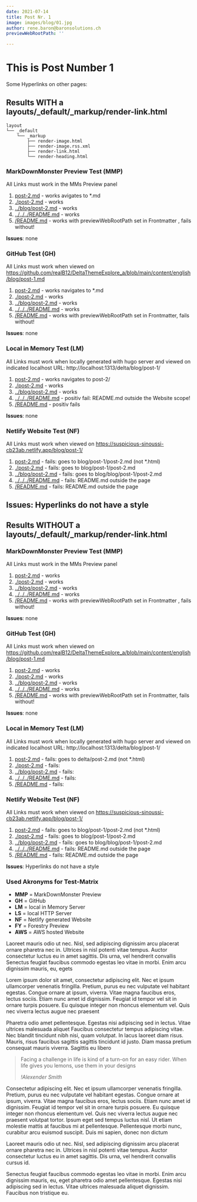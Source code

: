 ```yaml
---
date: 2021-07-14
title: Post Nr. 1
image: images/blog/01.jpg
author: rene.baron@baronsolutions.ch
previewWebRootPath: ''

---
```

# This is Post Number 1
Some Hyperlinks on other pages: 

## Results WITH a layouts/_default/_markup/render-link.html

```plaintext
layout
└── _default
    └── _markup
        ├── render-image.html
        ├── render-image.rss.xml
        ├── render-link.html  
        └── render-heading.html
```

### MarkDownMonster Preview Test (MMP)
All Links must work in the MMs Preview panel
1. [post-2.md](post-2.md)                   - works avigates to *.md
2. [./post-2.md](./post-2.md)               - works
3. [../blog/post-2.md](../blog/post-2.md)   - works
4. [../../../README.md](../../../README.md) - works
5. [/README.md](/README.md)                 - works with previewWebRootPath set in Frontmatter , fails without!

**Issues**: none

### GitHub Test (GH)
All Links must work when viewed on https://github.com/realB12/DeltaThemeExplore_a/blob/main/content/english/blog/post-1.md

1. [post-2.md](post-2.md)                   - works navigates to *.md
2. [./post-2.md](./post-2.md)               - works
3. [../blog/post-2.md](../blog/post-2.md)   - works
4. [../../../README.md](../../../README.md) - works
5. [/README.md](/README.md)                 - works with previewWebRootPath set in Frontmatter, fails without!

**Issues**: none

### Local in Memory Test (LM)
All Links must work when locally generated with hugo server and viewed on indicated localhost URL: http://localhost:1313/delta/blog/post-1/

1. [post-2.md](post-2.md)                   - works navigates to post-2/
2. [./post-2.md](./post-2.md)               - works 
3. [../blog/post-2.md](../blog/post-2.md)   - works 
4. [../../../README.md](../../../README.md) - positiv fail: README.md outside the Website scope! 
5. [/README.md](/README.md)                 - positiv fails  

**Issues**: none

### Netlify Website Test (NF)
All Links must work when viewed on https://suspicious-sinoussi-cb23ab.netlify.app/blog/post-1/

1. [post-2.md](post-2.md)                   - fails: goes to blog/post-1/post-2.md (not *.html)
2. [./post-2.md](./post-2.md)               - fails: goes to blog/post-1/post-2.md 
3. [../blog/post-2.md](../blog/post-2.md)   - fails: goes to blog/blog/post-1/post-2.md 
4. [../../../README.md](../../../README.md) - fails: README.md outside the page
5. [/README.md](/README.md)                 - fails: README.md outside the page

**Issues**: Hyperlinks do not have a style
---

## Results WITHOUT a layouts/_default/_markup/render-link.html

### MarkDownMonster Preview Test (MMP)
All Links must work in the MMs Preview panel
1. [post-2.md](post-2.md)                   - works
2. [./post-2.md](./post-2.md)               - works
3. [../blog/post-2.md](../blog/post-2.md)   - works
4. [../../../README.md](../../../README.md) - works
5. [/README.md](/README.md)                 - works with previewWebRootPath set in Frontmatter , fails without!

**Issues**: none

### GitHub Test (GH)
All Links must work when viewed on https://github.com/realB12/DeltaThemeExplore_a/blob/main/content/english/blog/post-1.md

1. [post-2.md](post-2.md)                   - works
2. [./post-2.md](./post-2.md)               - works
3. [../blog/post-2.md](../blog/post-2.md)   - works
4. [../../../README.md](../../../README.md) - works
5. [/README.md](/README.md)                 - works with previewWebRootPath set in Frontmatter, fails without!

**Issues**: none

### Local in Memory Test (LM)
All Links must work when locally generated with hugo server and viewed on indicated localhost URL: http://localhost:1313/delta/blog/post-1/

1. [post-2.md](post-2.md)                   - fails: goes to delta/post-2.md (not *.html)
2. [./post-2.md](./post-2.md)               - fails: 
3. [../blog/post-2.md](../blog/post-2.md)   - fails: 
4. [../../../README.md](../../../README.md) - fails: 
5. [/README.md](/README.md)                 - fails: 


### Netlify Website Test (NF)
All Links must work when viewed on https://suspicious-sinoussi-cb23ab.netlify.app/blog/post-1/

1. [post-2.md](post-2.md)                   - fails: goes to blog/post-1/post-2.md (not *.html)
2. [./post-2.md](./post-2.md)               - fails: goes to blog/post-1/post-2.md 
3. [../blog/post-2.md](../blog/post-2.md)   - fails: goes to blog/blog/post-1/post-2.md 
4. [../../../README.md](../../../README.md) - fails: README.md outside the page
5. [/README.md](/README.md)                 - fails: README.md outside the page

**Issues**: Hyperlinks do not have a style

### Used Akronyms for Test-Matrix
* **MMP** = MarkDownMonster Preview
* **GH** = GitHub
* **LM** = local in Memory Server
* **LS** = local HTTP Server
* **NF** = Netlify generated Website
* **FY** = Forestry Preview
* **AWS** = AWS hosted Website



Laoreet mauris odio ut nec. Nisl, sed adipiscing dignissim arcu placerat ornare pharetra nec in. Ultrices in nisl potenti vitae tempus. Auctor consectetur luctus eu in amet sagittis. Dis urna, vel hendrerit convallis Senectus feugiat faucibus commodo egestas leo vitae in morbi. Enim arcu dignissim mauris, eu, egets 

Lorem ipsum dolor sit amet, consectetur adipiscing elit. Nec et ipsum ullamcorper venenatis fringilla. Pretium, purus eu nec vulputate vel habitant egestas. Congue ornare at ipsum, viverra. Vitae magna faucibus eros, lectus sociis. Etiam nunc amet id dignissim. Feugiat id tempor vel sit in ornare turpis posuere. Eu quisque integer non rhoncus elementum vel. Quis nec viverra lectus augue nec praesent

Pharetra odio amet pellentesque. Egestas nisi adipiscing sed in lectus. Vitae ultrices malesuada aliquet Faucibus consectetur tempus adipiscing vitae. Nec blandit tincidunt nibh nisi, quam volutpat. In lacus laoreet diam risus. Mauris, risus faucibus sagittis sagittis tincidunt id justo. Diam massa pretium consequat mauris viverra. Sagittis eu libero

>Facing a challenge in life is kind of a turn-on for an easy rider. When life gives you lemons, use them in your designs
>
> <cite>!Alexender Smith</cite> 

Consectetur adipiscing elit. Nec et ipsum ullamcorper venenatis fringilla. Pretium, purus eu nec vulputate vel habitant egestas. Congue ornare at ipsum, viverra. Vitae magna faucibus eros, lectus sociis. Etiam nunc amet id dignissim. Feugiat id tempor vel sit in ornare turpis posuere. Eu quisque integer non rhoncus elementum vel. Quis nec viverra lectus augue nec praesent volutpat tortor. Ipsum eget sed tempus luctus nisl. Ut etiam molestie mattis at faucibus mi at pellentesque. Pellentesque morbi nunc, curabitur arcu euismod suscipit. Duis mi sapien, donec non dictum

Laoreet mauris odio ut nec. Nisl, sed adipiscing dignissim arcu placerat ornare pharetra nec in. Ultrices in nisl potenti vitae tempus. Auctor consectetur luctus eu in amet sagittis. Dis urna, vel hendrerit convallis cursus id.

Senectus feugiat faucibus commodo egestas leo vitae in morbi. Enim arcu dignissim mauris, eu, eget pharetra odio amet pellentesque. Egestas nisi adipiscing sed in lectus. Vitae ultrices malesuada aliquet dignissim. Faucibus non tristique eu.